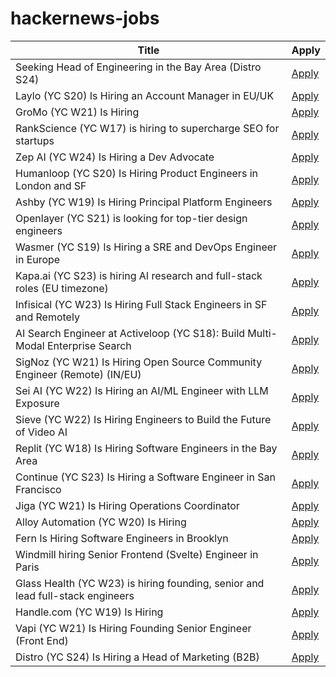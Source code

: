 # hackernews-jobs

<!-- table start -->

| Title | Apply |
|-------|-----|
| Seeking Head of Engineering in the Bay Area (Distro S24) | [Apply](https://www.ycombinator.com/companies/distro/jobs/XGMjSPe-head-of-engineering) |
| Laylo (YC S20) Is Hiring an Account Manager in EU/UK | [Apply](https://www.ycombinator.com/companies/laylo/jobs/AzoXzbT-uk-eu-account-manager) |
| GroMo (YC W21) Is Hiring | [Apply](https://www.ycombinator.com/companies/gromo/jobs/pZHrmBK-senior-executive-finance) |
| RankScience (YC W17) is hiring to supercharge SEO for startups | [Apply](https://remotejobs.org/companies/rankscience-remote-jobs) |
| Zep AI (YC W24) Is Hiring a Dev Advocate | [Apply](https://www.ycombinator.com/companies/zep-ai/jobs/MTpb6pB-developer-advocate) |
| Humanloop (YC S20) Is Hiring Product Engineers in London and SF | [Apply](https://humanloop.com) |
| Ashby (YC W19) Is Hiring Principal Platform Engineers | [Apply](https://www.ashbyhq.com/careers?utm_source=hn&ashby_jid=213c15c5-8e96-4fce-82da-dab268edc4c0) |
| Openlayer (YC S21) is looking for top-tier design engineers | [Apply](https://www.ycombinator.com/companies/openlayer/jobs/ZEEO8UB-design-engineer) |
| Wasmer (YC S19) Is Hiring a SRE and DevOps Engineer in Europe | [Apply](https://www.workatastartup.com/jobs/60210) |
| Kapa.ai (YC S23) is hiring AI research and full-stack roles (EU timezone) | [Apply](https://www.ycombinator.com/companies/kapa-ai/jobs) |
| Infisical (YC W23) Is Hiring Full Stack Engineers in SF and Remotely | [Apply](https://www.ycombinator.com/companies/infisical/jobs/2OGBQMt-full-stack-engineer-sf) |
| AI Search Engineer at Activeloop (YC S18): Build Multi-Modal Enterprise Search | [Apply](https://www.workatastartup.com/jobs/68254) |
| SigNoz (YC W21) Is Hiring Open Source Community Engineer (Remote) (IN/EU) | [Apply](https://www.ycombinator.com/companies/signoz/jobs/Y8SWUCk-open-source-community-engineer-remote) |
| Sei AI (YC W22) Is Hiring an AI/ML Engineer with LLM Exposure | [Apply](https://www.ycombinator.com/companies/sei/jobs/TYbKqi0-ai-ml-llm-engineer) |
| Sieve (YC W22) Is Hiring Engineers to Build the Future of Video AI | [Apply](https://www.sievedata.com/) |
| Replit (YC W18) Is Hiring Software Engineers in the Bay Area | [Apply](https://replit.com/careers) |
| Continue (YC S23) Is Hiring a Software Engineer in San Francisco | [Apply](https://www.ycombinator.com/companies/continue/jobs/smcxRnM-software-engineer) |
| Jiga (YC W21) Is Hiring Operations Coordinator | [Apply](https://www.ycombinator.com/companies/jiga/jobs/Z53kcTZ-logistics-operations-coordinator) |
| Alloy Automation (YC W20) Is Hiring | [Apply](https://www.ycombinator.com/companies/alloy-automation/jobs/RGzvGvb-software-engineering-manager) |
| Fern Is Hiring Software Engineers in Brooklyn | [Apply](https://www.ycombinator.com/companies/fern/jobs/ayxViUi-backend-engineer) |
| Windmill hiring Senior Frontend (Svelte) Engineer in Paris | [Apply](https://www.ycombinator.com/companies/windmill/jobs/voz8eYF-senior-svelte-frontend-engineer) |
| Glass Health (YC W23) is hiring founding, senior and lead full-stack engineers | [Apply](https://jobs.lever.co/glass-health-inc?team=Product%20%26%20Engineering) |
| Handle.com (YC W19) Is Hiring | [Apply](https://www.ycombinator.com/companies/handle-com/jobs/dRJJ0vK-senior-implementation-consultant) |
| Vapi (YC W21) Is Hiring Founding Senior Engineer (Front End) | [Apply](https://jobs.ashbyhq.com/vapi/4246b127-9f69-4a57-ac70-d16041f8403b) |
| Distro (YC S24) Is Hiring a Head of Marketing (B2B) | [Apply](https://www.ycombinator.com/companies/distro/jobs/splSeS5-head-of-marketing-b2b) |

<!-- table end -->
